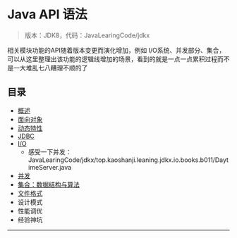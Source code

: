 #   Java API 语法

>   版本：JDK8，代码：JavaLearingCode/jdkx

相关模块功能的API随着版本变更而演化增加，例如 I/O系统、并发部分、集合，可以从这里整理出该功能的逻辑线增加的场景，看到的就是一点一点累积过程而不是一大堆乱七八糟理不顺的了

##  目录
-   [概述](j100/README.md)
-   [面向对象](j101/README.md)
-   [动态特性](j102/README.md)
-   [JDBC](j103/README.md)
-   [I/O](j104/README.md)
    -   感受一下并发：JavaLearingCode/jdkx/top.kaoshanji.leaning.jdkx.io.books.b011/DaytimeServer.java
-   [并发](j105/README.md)
-   [集合：数据结构与算法](j106/README.md)
-   [文件格式](j107/README.md)
-   设计模式
-   性能调优
-   经验神坑


----